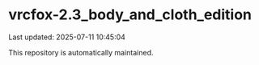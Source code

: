 # vrcfox-2.3_body_and_cloth_edition

Last updated: 2025-07-11 10:45:04

This repository is automatically maintained.
